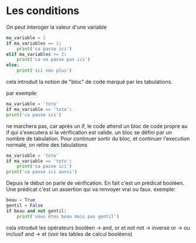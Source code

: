 # Les conditions
On peut interoger la valeur d'une variable

```python
ma_variable = 1
if ma_variables == 1:
    print('ca passe ici')
elif ma_variables >= 2:
    print('ca ne passe pas ici')
else:
    print('ici non plus')
```
cela introduit la notion de "bloc" de code marqué par les tabulations.

par exemple:
```python
ma_variable = 'toto'
if ma_variable == 'toto':
print('ca passe ici')
```

ne marchera pas, car après un if, le code attend un bloc de code propre au if qui s'executera si la vérification est valide. un bloc se défini par un nombre de tabulation. Pour continuer sortir du bloc, et continuer l'execution normale, on retire des tabulations 

```python
ma_variable = 'toto'
if ma_variable == 'toto':
    print('ca passe ici')
print('ca passe ici aussi')
```

Depuis le début on parle de vérification. En fait c'est un prédicat booléen. Une prédicat c'est un assertion qui va renvoyer vrai ou faux.
exemple:  
```python
beau = True
gentil = False
if beau and not gentil:
    print('vous êtes beau mais pas gentil')
```
cela introduit les opérateurs booléen -> and, or et not
not -> inverse
or -> ou inclusif
and -> et
(voir les tables de calcul booléens)
